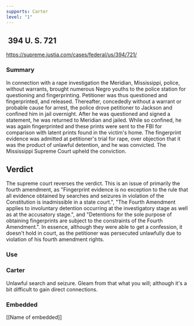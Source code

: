 ```yaml
---
supports: Carter
level: "1"
---
```

##  394 U. S. 721

https://supreme.justia.com/cases/federal/us/394/721/

### Summary

In connection with a rape investigation the Meridian, Mississippi, police, without warrants, brought numerous Negro youths to the police station for questioning and fingerprinting. Petitioner was thus questioned and fingerprinted, and released. Thereafter, concededly without a warrant or probable cause for arrest, the police drove petitioner to Jackson and confined him in jail overnight. After he was questioned and signed a statement, he was returned to Meridian and jailed. While so confined, he was again fingerprinted and these prints were sent to the FBI for comparison with latent prints found in the victim's home. The fingerprint evidence was admitted at petitioner's trial for rape, over objection that it was the product of unlawful detention, and he was convicted. The Mississippi Supreme Court upheld the conviction.

## Verdict 
The supreme court reverses the verdict. This is an issue of primarily the fourth amendment, as "Fingerprint evidence is no exception to the rule that all evidence obtained by searches and seizures in violation of the Constitution is inadmissible in a state court.", "The Fourth Amendment applies to involuntary detention occurring at the investigatory stage as well as at the accusatory stage.", and "Detentions for the sole purpose of obtaining fingerprints are subject to the constraints of the Fourth Amendment.". In essence, although they were able to get a confession, it doesn't hold in court, as the petitioner was persecuted unlawfully due to violation of his fourth amendment rights.

### Use

### Carter
Unlawful search and seizure. Gleam from that what you will; although it's a bit difficult to gain direct connections.

### Embedded

[[Name of embedded]]